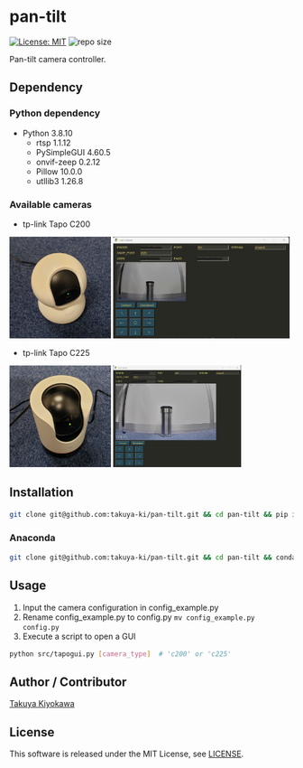 # pan-tilt

[![License: MIT](https://img.shields.io/badge/License-MIT-yellow.svg)](https://opensource.org/licenses/MIT)
![repo size](https://img.shields.io/github/repo-size/takuya-ki/pan-tilt)

Pan-tilt camera controller.

## Dependency

### Python dependency
- Python 3.8.10
  - rtsp        1.1.12
  - PySimpleGUI 4.60.5
  - onvif-zeep  0.2.12
  - Pillow      10.0.0
  - utllib3     1.26.8

### Available cameras
- tp-link Tapo C200  

<img src=image/c200.jpg height=180> <img src=image/c200_gui.png height=180>  

- tp-link Tapo C225  

<img src=image/c225.jpg height=180> <img src=image/c225_gui.png height=180>  


## Installation

```bash
git clone git@github.com:takuya-ki/pan-tilt.git && cd pan-tilt && pip install -r requirements.txt
```

### Anaconda

```bash
git clone git@github.com:takuya-ki/pan-tilt.git && cd pan-tilt && conda create -n tapo python=3.8.10 -y && conda activate tapo && pip install -r requirements.txt
```

## Usage
1. Input the camera configuration in config_example.py
2. Rename config_example.py to config.py `mv config_example.py config.py`
3. Execute a script to open a GUI
```bash
python src/tapogui.py [camera_type]  # 'c200' or 'c225'
```

## Author / Contributor

[Takuya Kiyokawa](https://takuya-ki.github.io/)

## License

This software is released under the MIT License, see [LICENSE](./LICENSE).
